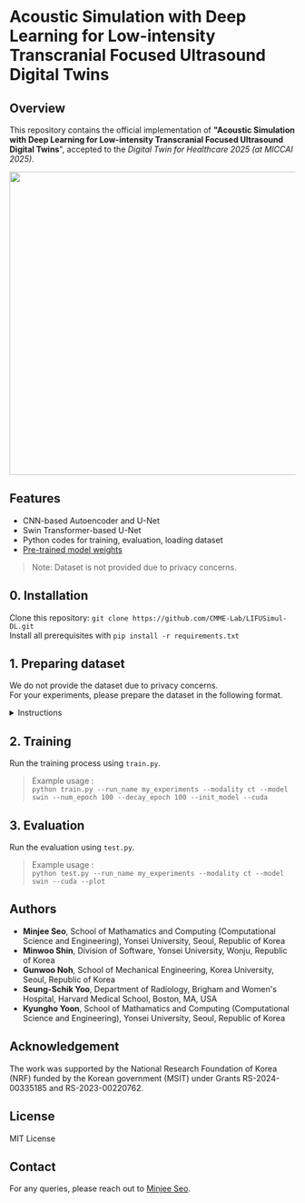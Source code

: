 # Acoustic Simulation with Deep Learning for Low-intensity Transcranial Focused Ultrasound Digital Twins

## Overview
This repository contains the official implementation of  **"Acoustic Simulation with Deep Learning for Low-intensity Transcranial Focused Ultrasound Digital Twins**", accepted to the _Digital Twin for Healthcare 2025 (at MICCAI 2025)_.

<p align="center">
  <img width="1143" height="534" alt="Image" src="https://github.com/user-attachments/assets/6a35a1e6-1e27-4fb9-a2c4-6d3ef4c99c89"/>
</p>

## Features
- CNN-based Autoencoder and U-Net
- Swin Transformer-based U-Net
- Python codes for training, evaluation, loading dataset
- [Pre-trained model weights](https://drive.google.com/file/d/1pE-xqcxV8AOtBDFlODUCiRsf2kdIvwIs/view?usp=sharing)
> Note: Dataset is not provided due to privacy concerns.

## 0. Installation
Clone this repository: `git clone https://github.com/CMME-Lab/LIFUSimul-DL.git`</br>
Install all prerequisites with `pip install -r requirements.txt`

## 1. Preparing dataset
We do not provide the dataset due to privacy concerns.</br>
For your experiments, please prepare the dataset in the following format.
<details>
<summary>Instructions</summary>

* All data must be defined in the HDF5 file format. The keys for each data point within the HDF5 file must be sortable in order by the `natsorted` function.
* The data must be organized sequentially by subject, and it is assumed that each subject has the same number of data points.
    - This is to ensure that the same ratio of train/valid data is extracted for each subject.
    - To modify this behavior, please adjust the `split_dataset` function in dataset.py.
* Place the following files in the parent directory:
    - `ff_train.hdf5`, `ff_test.hdf5` (Acoustic free-field)
    - `ct_train.hdf5`, `ct_test.hdf5` or `mr_train.hdf5`, `mr_test.hdf5` (Skull images)
    - `td_train.hdf5`, `td_test.hdf5` (Transducer placement)
    - `target_train.hdf5`, `target_test.hdf5` (Intracranial acoustic field)</br>
    Afterwards, modify the default value of the `data_path` argument in `config.py` to ensure the model always references the correct dataset location.
> Note: For reproducibility, it is assumed that the transducer placement data has already undergone Fourier feature embedding. Please refer to the `fourier_feature_embed` function in `utils.py` to prepare your data by completing the embedding according to its format.

> Note: Compute maximum and minimum value of your acoustic free-field, and replace the value of `ff_max_value` and `ff_min_value` in `MinMaxScaling` (`utils.py`) for proper scaling.
    


</details>

## 2. Training
Run the training process using `train.py`.
> Example usage :</br>
`python train.py --run_name my_experiments --modality ct --model swin --num_epoch 100 --decay_epoch 100 --init_model --cuda`

## 3. Evaluation
Run the evaluation using `test.py`.
> Example usage :</br>
`python test.py --run_name my_experiments --modality ct --model swin --cuda --plot`

## Authors
- **Minjee Seo**, School of Mathamatics and Computing (Computational Science and Engineering), Yonsei University, Seoul, Republic of Korea
- **Minwoo Shin**, Division of Software, Yonsei University, Wonju, Republic of Korea
- **Gunwoo Noh**, School of Mechanical Engineering, Korea University, Seoul, Republic of Korea
- **Seung-Schik Yoo**, Department of Radiology, Brigham and Women's Hospital, Harvard Medical School, Boston, MA, USA
- **Kyungho Yoon**, School of Mathamatics and Computing (Computational Science and Engineering), Yonsei University, Seoul, Republic of Korea


## Acknowledgement
The work was supported by the National Research Foundation of Korea (NRF) funded by the Korean government (MSIT) under Grants RS-2024-00335185 and RS-2023-00220762.

## License
MIT License

## Contact
For any queries, please reach out to [Minjee Seo](mailto:islandz@yonsei.ac.kr).
